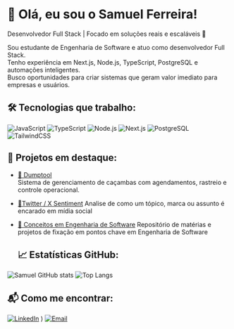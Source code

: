 # 👋 Olá, eu sou o Samuel Ferreira!

Desenvolvedor Full Stack | Focado em soluções reais e escaláveis 🚀  


Sou estudante de Engenharia de Software e atuo como desenvolvedor Full Stack.  
Tenho experiência em Next.js, Node.js, TypeScript, PostgreSQL e automações inteligentes.  
Busco oportunidades para criar sistemas que geram valor imediato para empresas e usuários.

## 🛠️ Tecnologias que trabalho:

![JavaScript](https://img.shields.io/badge/-JavaScript-black?style=flat-square&logo=javascript)
![TypeScript](https://img.shields.io/badge/-TypeScript-3178C6?style=flat-square&logo=typescript)
![Node.js](https://img.shields.io/badge/-Node.js-black?style=flat-square&logo=node.js)
![Next.js](https://img.shields.io/badge/-Next.js-black?style=flat-square&logo=next.js)
![PostgreSQL](https://img.shields.io/badge/-PostgreSQL-336791?style=flat-square&logo=postgresql)
![TailwindCSS](https://img.shields.io/badge/-TailwindCSS-38B2AC?style=flat-square&logo=tailwind-css)


## 🚀 Projetos em destaque:

- [🔧 Dumptool](https://youtu.be/OuqER78L4Zs)  
  Sistema de gerenciamento de caçambas com agendamentos, rastreio e controle operacional.

- [🦜Twitter / X Sentiment](https://github.com/kailera/twittersentiment.git)
  Analise de como um tópico, marca ou assunto é encarado em mídia social

- [📖 Conceitos em Engenharia de Software](https://github.com/kailera/softwareEnginneringCoreConcepts.git)
  Repositório de matérias e projetos de fixação em pontos chave em Engenharia de Software

  ## 📈 Estatísticas GitHub:

![Samuel GitHub stats](https://github-readme-stats.vercel.app/api?username=kailera&show_icons=true&theme=radical)
![Top Langs](https://github-readme-stats.vercel.app/api/top-langs/?username=kailera&layout=compact&theme=radical)


## 📬 Como me encontrar:

[![LinkedIn](https://img.shields.io/badge/-LinkedIn-0077B5?style=flat-square&logo=linkedin)](https://linkedin.com/in/samuel-ferreira-da-costa-025b72199)
)
[![Email](https://img.shields.io/badge/-Email-red?style=flat-square&logo=gmail)](mailto:ferreirasamuel459@gmail.com)

<!--
**kailera/kailera** is a ✨ _special_ ✨ repository because its `README.md` (this file) appears on your GitHub profile.

Here are some ideas to get you started:

- 🔭 I’m currently working on ...
- 🌱 I’m currently learning ...
- 👯 I’m looking to collaborate on ...
- 🤔 I’m looking for help with ...
- 💬 Ask me about ...
- 📫 How to reach me: ...
- 😄 Pronouns: ...
- ⚡ Fun fact: ...
-->
